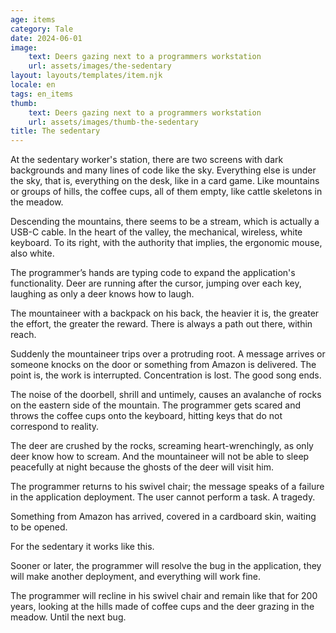 ```yaml
---
age: items
category: Tale
date: 2024-06-01
image:
    text: Deers gazing next to a programmers workstation
    url: assets/images/the-sedentary
layout: layouts/templates/item.njk
locale: en
tags: en_items
thumb:
    text: Deers gazing next to a programmers workstation
    url: assets/images/thumb-the-sedentary
title: The sedentary
---
```


At the sedentary worker's station, there are two screens with dark backgrounds and many lines of code like the sky. Everything else is under the sky, that is, everything on the desk, like in a card game. Like mountains or groups of hills, the coffee cups, all of them empty, like cattle skeletons in the meadow.

Descending the mountains, there seems to be a stream, which is actually a USB-C cable. In the heart of the valley, the mechanical, wireless, white keyboard. To its right, with the authority that implies, the ergonomic mouse, also white.

The programmer’s hands are typing code to expand the application's functionality. Deer are running after the cursor, jumping over each key, laughing as only a deer knows how to laugh.

The mountaineer with a backpack on his back, the heavier it is, the greater the effort, the greater the reward. There is always a path out there, within reach.

Suddenly the mountaineer trips over a protruding root. A message arrives or someone knocks on the door or something from Amazon is delivered. The point is, the work is interrupted. Concentration is lost. The good song ends.

The noise of the doorbell, shrill and untimely, causes an avalanche of rocks on the eastern side of the mountain. The programmer gets scared and throws the coffee cups onto the keyboard, hitting keys that do not correspond to reality.

The deer are crushed by the rocks, screaming heart-wrenchingly, as only deer know how to scream. And the mountaineer will not be able to sleep peacefully at night because the ghosts of the deer will visit him.

The programmer returns to his swivel chair; the message speaks of a failure in the application deployment. The user cannot perform a task. A tragedy.

Something from Amazon has arrived, covered in a cardboard skin, waiting to be opened.

For the sedentary it works like this.

Sooner or later, the programmer will resolve the bug in the application, they will make another deployment, and everything will work fine.

The programmer will recline in his swivel chair and remain like that for 200 years, looking at the hills made of coffee cups and the deer grazing in the meadow. Until the next bug.
